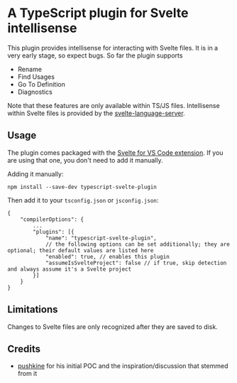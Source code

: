 # A TypeScript plugin for Svelte intellisense

This plugin provides intellisense for interacting with Svelte files. It is in a very early stage, so expect bugs. So far the plugin supports

-   Rename
-   Find Usages
-   Go To Definition
-   Diagnostics

Note that these features are only available within TS/JS files. Intellisense within Svelte files is provided by the [svelte-language-server](https://www.npmjs.com/package/svelte-language-server).

## Usage

The plugin comes packaged with the [Svelte for VS Code extension](https://marketplace.visualstudio.com/items?itemName=svelte.svelte-vscode). If you are using that one, you don't need to add it manually.

Adding it manually:

`npm install --save-dev typescript-svelte-plugin`

Then add it to your `tsconfig.json` or `jsconfig.json`:

```
{
    "compilerOptions": {
        ...
        "plugins": [{
            "name": "typescript-svelte-plugin",
            // the following options can be set additionally; they are optional; their default values are listed here
            "enabled": true, // enables this plugin
            "assumeIsSvelteProject": false // if true, skip detection and always assume it's a Svelte project
        }]
    }
}
```

## Limitations

Changes to Svelte files are only recognized after they are saved to disk.

## Credits

-   [pushkine](https://github.com/pushkine) for his initial POC and the inspiration/discussion that stemmed from it
